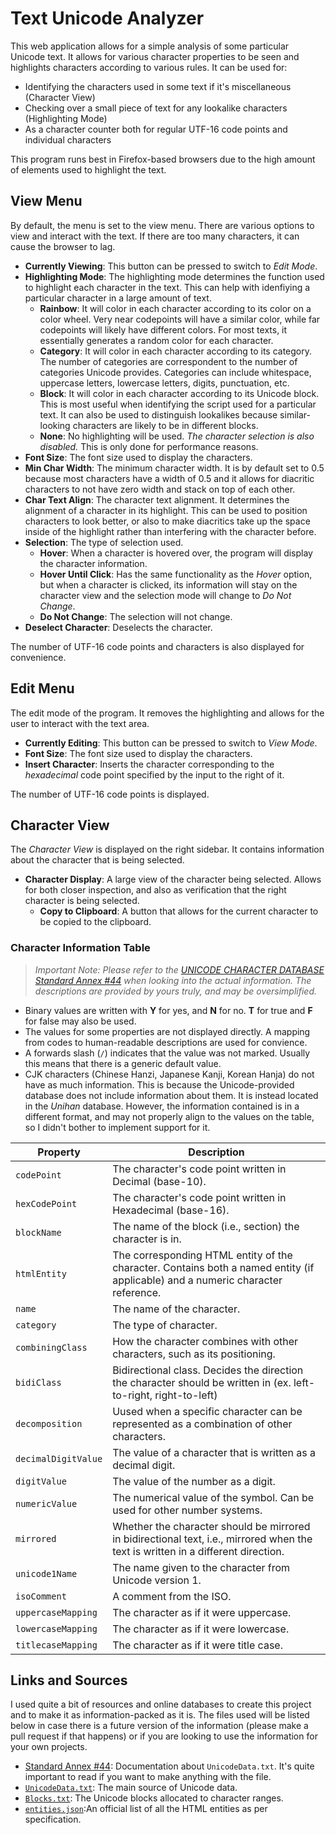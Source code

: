 # Text Unicode Analyzer

This web application allows for a simple analysis of some particular Unicode text. It allows for various character properties to be seen and highlights characters according to various rules. It can be used for:

- Identifying the characters used in some text if it's miscellaneous (Character View)
- Checking over a small piece of text for any lookalike characters (Highlighting Mode)
- As a character counter both for regular UTF-16 code points and individual characters

This program runs best in Firefox-based browsers due to the high amount of elements used to highlight the text.

## View Menu

By default, the menu is set to the view menu. There are various options to view and interact with the text. If there are too many characters, it can cause the browser to lag.

- **Currently Viewing**: This button can be pressed to switch to *Edit Mode*.
- **Highlighting Mode**: The highlighting mode determines the function used to highlight each character in the text. This can help with idenfiying a particular character in a large amount of text.
  - **Rainbow**: It will color in each character according to its color on a color wheel. Very near  codepoints will have a similar color, while far codepoints will likely have different colors. For most texts, it essentially generates a random color for each character.
  - **Category**: It will color in each character according to its category. The number of categories are correspondent to the number of categories Unicode provides. Categories can include whitespace, uppercase letters, lowercase letters, digits, punctuation, etc.
  - **Block**: It will color in each character according to its Unicode block. This is most useful when identifying the script used for a particular text. It can also be used to distinguish lookalikes because similar-looking characters are likely to be in different blocks.
  - **None**: No highlighting will be used. *The character selection is also disabled.* This is only done for performance reasons.
- **Font Size**: The font size used to display the characters.
- **Min Char Width**: The minimum character width. It is by default set to 0.5 because most characters have a width of 0.5 and it allows for diacritic characters to not have zero width and stack on top of each other.
- **Char Text Align**: The character text alignment. It determines the alignment of a character in its highlight. This can be used to position characters to look better, or also to make diacritics take up the space inside of the highlight rather than interfering with the character before.
- **Selection**: The type of selection used.
  - **Hover**: When a character is hovered over, the program will display the character information.
  - **Hover Until Click**: Has the same functionality as the *Hover* option, but when a character is clicked, its information will stay on the character view and the selection mode will change to *Do Not Change*.
  - **Do Not Change**: The selection will not change.
- **Deselect Character**: Deselects the character.

The number of UTF-16 code points and characters is also displayed for convenience.

## Edit Menu

The edit mode of the program. It removes the highlighting and allows for the user to interact with the text area.

- **Currently Editing**: This button can be pressed to switch to *View Mode*.
- **Font Size**: The font size used to display the characters.
- **Insert Character**: Inserts the character corresponding to the *hexadecimal* code point specified by the input to the right of it.

The number of UTF-16 code points is displayed.

## Character View

The *Character View* is displayed on the right sidebar. It contains information about the character that is being selected.

- **Character Display**: A large view of the character being selected. Allows for both closer inspection, and also as verification that the right character is being selected.
  - **Copy to Clipboard**: A button that allows for the current character to be copied to the clipboard.

### Character Information Table

> *Important Note: Please refer to the [UNICODE CHARACTER DATABASE Standard Annex #44](https://www.unicode.org/reports/tr44/) when looking into the actual information. The descriptions are provided by yours truly, and may be oversimplified.*

- Binary values are written with **Y** for yes, and **N** for no. **T** for true and **F** for false may also be used.
- The values for some properties are not displayed directly. A mapping from codes to human-readable descriptions are used for convience.
- A forwards slash (`/`) indicates that the value was not marked. Usually this means that there is a generic default value.
- CJK characters (Chinese Hanzi, Japanese Kanji, Korean Hanja) do not have as much information. This is because the Unicode-provided database does not include information about them. It is instead located in the *Unihan* database. However, the information contained is in a different format, and may not properly align to the values on the table, so I didn't bother to implement support for it.

| Property            | Description |
| ------------------- | ----------- |
| `codePoint`         | The character's code point written in Decimal (base-10).
| `hexCodePoint`      | The character's code point written in Hexadecimal (base-16).
| `blockName`         | The name of the block (i.e., section) the character is in.
| `htmlEntity`        | The corresponding HTML entity of the character. Contains both a named entity (if applicable) and a numeric character reference.
| `name`              | The name of the character.
| `category`          | The type of character.
| `combiningClass`    | How the character combines with other characters, such as its positioning.
| `bidiClass`         | Bidirectional class. Decides the direction the character should be written in (ex. left-to-right, right-to-left)
| `decomposition`     | Uused when a specific character can be represented as a combination of other characters.
| `decimalDigitValue` | The value of a character that is written as a decimal digit.
| `digitValue`        | The value of the number as a digit.
| `numericValue`      | The numerical value of the symbol. Can be used for other number systems.
| `mirrored`          | Whether the character should be mirrored in bidirectional text, i.e., mirrored when the text is written in a different direction.
| `unicode1Name`      | The name given to the character from Unicode version 1.
| `isoComment`        | A comment from the ISO.
| `uppercaseMapping`  | The character as if it were uppercase.
| `lowercaseMapping`  | The character as if it were lowercase.
| `titlecaseMapping`  | The character as if it were title case.

## Links and Sources

I used quite a bit of resources and online databases to create this project and to make it as information-packed as it is. The files used will be listed below in case there is a future version of the information (please make a pull request if that happens) or if you are looking to use the information for your own projects.

- [Standard Annex #44](https://www.unicode.org/reports/tr44/): Documentation about `UnicodeData.txt`. It's quite important to read if you want to make anything with the file.
- [`UnicodeData.txt`](https://www.unicode.org/Public/UCD/latest/ucd/UnicodeData.txt): The main source of Unicode data.
- [`Blocks.txt`](https://www.unicode.org/Public/UCD/latest/ucd/Blocks.txt): The Unicode blocks allocated to character ranges.
- [`entities.json`](https://html.spec.whatwg.org/entities.json):An official list of all the HTML entities as per specification.
